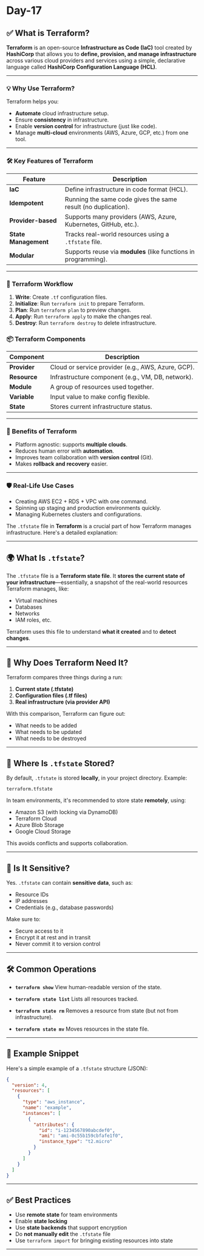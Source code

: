 # Day-17

## ✅ What is Terraform?

**Terraform** is an open-source **Infrastructure as Code (IaC)** tool created by **HashiCorp** that allows you to **define, provision, and manage infrastructure** across various cloud providers and services using a simple, declarative language called **HashiCorp Configuration Language (HCL)**.

---

### 💡 Why Use Terraform?

Terraform helps you:

* **Automate** cloud infrastructure setup.
* Ensure **consistency** in infrastructure.
* Enable **version control** for infrastructure (just like code).
* Manage **multi-cloud** environments (AWS, Azure, GCP, etc.) from one tool.

---

### 🛠️ Key Features of Terraform

| Feature              | Description                                                     |
| -------------------- | --------------------------------------------------------------- |
| **IaC**              | Define infrastructure in code format (HCL).                     |
| **Idempotent**       | Running the same code gives the same result (no duplication).   |
| **Provider-based**   | Supports many providers (AWS, Azure, Kubernetes, GitHub, etc.). |
| **State Management** | Tracks real-world resources using a `.tfstate` file.            |
| **Modular**          | Supports reuse via **modules** (like functions in programming). |

---

### 🔄 Terraform Workflow

1. **Write**: Create `.tf` configuration files.
2. **Initialize**: Run `terraform init` to prepare Terraform.
3. **Plan**: Run `terraform plan` to preview changes.
4. **Apply**: Run `terraform apply` to make the changes real.
5. **Destroy**: Run `terraform destroy` to delete infrastructure.


### 📦 Terraform Components

| Component    | Description                                        |
| ------------ | -------------------------------------------------- |
| **Provider** | Cloud or service provider (e.g., AWS, Azure, GCP). |
| **Resource** | Infrastructure component (e.g., VM, DB, network).  |
| **Module**   | A group of resources used together.                |
| **Variable** | Input value to make config flexible.               |
| **State**    | Stores current infrastructure status.              |

---

### 🚀 Benefits of Terraform

* Platform agnostic: supports **multiple clouds**.
* Reduces human error with **automation**.
* Improves team collaboration with **version control** (Git).
* Makes **rollback and recovery** easier.

---

### 🛡️ Real-Life Use Cases

* Creating AWS EC2 + RDS + VPC with one command.
* Spinning up staging and production environments quickly.
* Managing Kubernetes clusters and configurations.


The `.tfstate` file in **Terraform** is a crucial part of how Terraform manages infrastructure. Here's a detailed explanation:

---


## 🌍 What Is `.tfstate`?

The `.tfstate` file is a **Terraform state file**. It **stores the current state of your infrastructure**—essentially, a snapshot of the real-world resources Terraform manages, like:

* Virtual machines
* Databases
* Networks
* IAM roles, etc.

Terraform uses this file to understand **what it created** and to **detect changes**.

---

## 🧠 Why Does Terraform Need It?

Terraform compares three things during a run:

1. **Current state (.tfstate)**
2. **Configuration files (.tf files)**
3. **Real infrastructure (via provider API)**

With this comparison, Terraform can figure out:

* What needs to be added
* What needs to be updated
* What needs to be destroyed

---

## 📁 Where Is `.tfstate` Stored?

By default, `.tfstate` is stored **locally**, in your project directory. Example:

```
terraform.tfstate
```

In team environments, it's recommended to store state **remotely**, using:

* Amazon S3 (with locking via DynamoDB)
* Terraform Cloud
* Azure Blob Storage
* Google Cloud Storage

This avoids conflicts and supports collaboration.

---

## 🔐 Is It Sensitive?

Yes. `.tfstate` can contain **sensitive data**, such as:

* Resource IDs
* IP addresses
* Credentials (e.g., database passwords)

Make sure to:

* Secure access to it
* Encrypt it at rest and in transit
* Never commit it to version control

---

## 🛠️ Common Operations

* **`terraform show`**
  View human-readable version of the state.

* **`terraform state list`**
  Lists all resources tracked.

* **`terraform state rm`**
  Removes a resource from state (but not from infrastructure).

* **`terraform state mv`**
  Moves resources in the state file.

---

## 🧩 Example Snippet

Here's a simple example of a `.tfstate` structure (JSON):

```json
{
  "version": 4,
  "resources": [
    {
      "type": "aws_instance",
      "name": "example",
      "instances": [
        {
          "attributes": {
            "id": "i-1234567890abcdef0",
            "ami": "ami-0c55b159cbfafe1f0",
            "instance_type": "t2.micro"
          }
        }
      ]
    }
  ]
}
```

---

## ✅ Best Practices

* Use **remote state** for team environments
* Enable **state locking**
* Use **state backends** that support encryption
* Do **not manually edit** the `.tfstate` file
* Use `terraform import` for bringing existing resources into state

---

